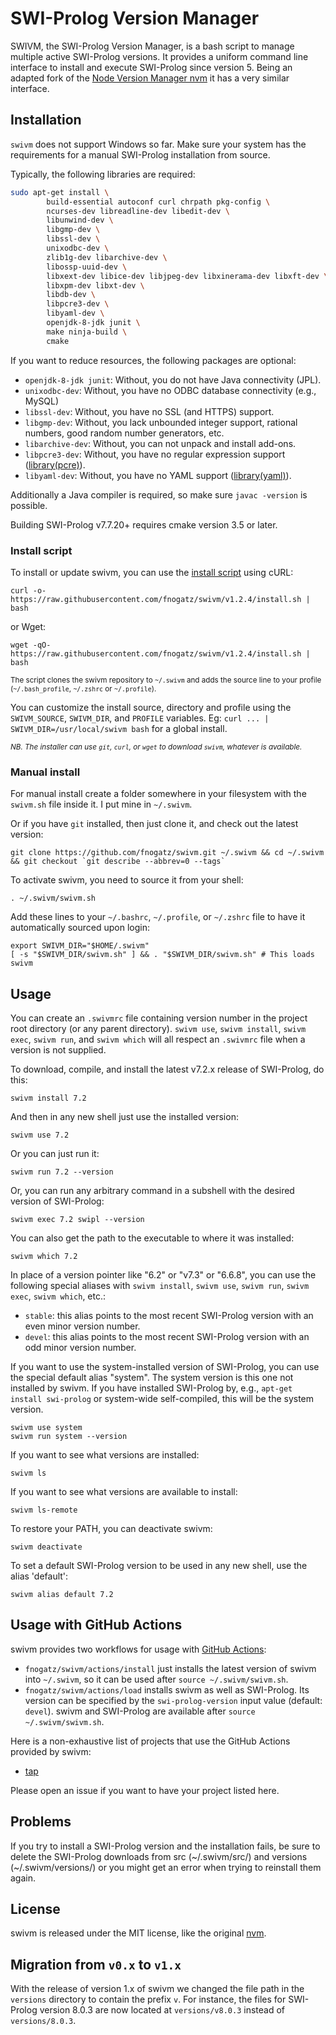 # SWI-Prolog Version Manager

SWIVM, the SWI-Prolog Version Manager, is a bash script to manage multiple active SWI-Prolog versions. It provides a uniform command line interface to install and execute SWI-Prolog since version 5. Being an adapted fork of the [Node Version Manager nvm](https://github.com/creationix/nvm) it has a very similar interface.

## Installation

`swivm` does not support Windows so far. Make sure your system has the requirements for a manual SWI-Prolog installation from source.

Typically, the following libraries are required:

```sh
sudo apt-get install \
        build-essential autoconf curl chrpath pkg-config \
        ncurses-dev libreadline-dev libedit-dev \
        libunwind-dev \
        libgmp-dev \
        libssl-dev \
        unixodbc-dev \
        zlib1g-dev libarchive-dev \
        libossp-uuid-dev \
        libxext-dev libice-dev libjpeg-dev libxinerama-dev libxft-dev \
        libxpm-dev libxt-dev \
        libdb-dev \
        libpcre3-dev \
        libyaml-dev \
        openjdk-8-jdk junit \
        make ninja-build \
        cmake
```

If you want to reduce resources, the following packages are optional:

- `openjdk-8-jdk junit`: Without, you do not have Java connectivity (JPL).
- `unixodbc-dev`: Without, you have no ODBC database connectivity (e.g., MySQL)
- `libssl-dev`: Without, you have no SSL (and HTTPS) support.
- `libgmp-dev`: Without, you lack unbounded integer support, rational numbers, good random number generators, etc.
- `libarchive-dev`: Without, you can not unpack and install add-ons.
- `libpcre3-dev`: Without, you have no regular expression support ([library(pcre)](http://www.swi-prolog.org/pldoc/doc/_SWI_/library/pcre.pl)).
- `libyaml-dev`: Without, you have no YAML support ([library(yaml)](http://www.swi-prolog.org/pldoc/doc/_SWI_/library/yaml.pl)).

Additionally a Java compiler is required, so make sure `javac -version` is possible.

Building SWI-Prolog v7.7.20+ requires cmake version 3.5 or later.

### Install script

To install or update swivm, you can use the [install script](https://github.com/fnogatz/swivm/blob/v1.2.4/install.sh) using cURL:

    curl -o- https://raw.githubusercontent.com/fnogatz/swivm/v1.2.4/install.sh | bash

or Wget:

    wget -qO- https://raw.githubusercontent.com/fnogatz/swivm/v1.2.4/install.sh | bash

<sub>The script clones the swivm repository to `~/.swivm` and adds the source line to your profile (`~/.bash_profile`, `~/.zshrc` or `~/.profile`).</sub>

You can customize the install source, directory and profile using the `SWIVM_SOURCE`, `SWIVM_DIR`, and `PROFILE` variables.
Eg: `curl ... | SWIVM_DIR=/usr/local/swivm bash` for a global install.

<sub>*NB. The installer can use `git`, `curl`, or `wget` to download `swivm`, whatever is available.*</sub>

### Manual install

For manual install create a folder somewhere in your filesystem with the `swivm.sh` file inside it. I put mine in `~/.swivm`.

Or if you have `git` installed, then just clone it, and check out the latest version:

    git clone https://github.com/fnogatz/swivm.git ~/.swivm && cd ~/.swivm && git checkout `git describe --abbrev=0 --tags`

To activate swivm, you need to source it from your shell:

    . ~/.swivm/swivm.sh

Add these lines to your `~/.bashrc`, `~/.profile`, or `~/.zshrc` file to have it automatically sourced upon login:

    export SWIVM_DIR="$HOME/.swivm"
    [ -s "$SWIVM_DIR/swivm.sh" ] && . "$SWIVM_DIR/swivm.sh" # This loads swivm

## Usage

You can create an `.swivmrc` file containing version number in the project root directory (or any parent directory).
`swivm use`, `swivm install`, `swivm exec`, `swivm run`, and `swivm which` will all respect an `.swivmrc` file when a version is not supplied.

To download, compile, and install the latest v7.2.x release of SWI-Prolog, do this:

    swivm install 7.2

And then in any new shell just use the installed version:

    swivm use 7.2

Or you can just run it:

    swivm run 7.2 --version

Or, you can run any arbitrary command in a subshell with the desired version of SWI-Prolog:

    swivm exec 7.2 swipl --version

You can also get the path to the executable to where it was installed:

    swivm which 7.2

In place of a version pointer like "6.2" or "v7.3" or "6.6.8", you can use the following special aliases with `swivm install`, `swivm use`, `swivm run`, `swivm exec`, `swivm which`, etc.:

 - `stable`: this alias points to the most recent SWI-Prolog version with an even minor version number.
 - `devel`: this alias points to the most recent SWI-Prolog version with an odd minor version number.

If you want to use the system-installed version of SWI-Prolog, you can use the special default alias "system". The system version is this one not installed by swivm. If you have installed SWI-Prolog by, e.g., `apt-get install swi-prolog` or system-wide self-compiled, this will be the system version.

    swivm use system
    swivm run system --version

If you want to see what versions are installed:

    swivm ls

If you want to see what versions are available to install:

    swivm ls-remote

To restore your PATH, you can deactivate swivm:

    swivm deactivate

To set a default SWI-Prolog version to be used in any new shell, use the alias 'default':

    swivm alias default 7.2

## Usage with GitHub Actions

swivm provides two workflows for usage with [GitHub Actions](https://docs.github.com/en/actions/learn-github-actions):
- `fnogatz/swivm/actions/install` just installs the latest version of swivm into `~/.swivm`, so it can be used after `source ~/.swivm/swivm.sh`.
- `fnogatz/swivm/actions/load` installs swivm as well as SWI-Prolog. Its version can be specified by the `swi-prolog-version` input value (default: `devel`). swivm and SWI-Prolog are available after `source ~/.swivm/swivm.sh`.

Here is a non-exhaustive list of projects that use the GitHub Actions provided by swivm:
- [tap](https://github.com/fnogatz/tap)

Please open an issue if you want to have your project listed here.

## Problems

If you try to install a SWI-Prolog version and the installation fails, be sure to delete the SWI-Prolog downloads from src (\~/.swivm/src/) and versions (\~/.swivm/versions/) or you might get an error when trying to reinstall them again.

## License

swivm is released under the MIT license, like the original [nvm](https://github.com/creationix/nvm).

## Migration from `v0.x` to `v1.x`

With the release of version 1.x of swivm we changed the file path in the `versions` directory to contain the prefix `v`. For instance, the files for SWI-Prolog version 8.0.3 are now located at `versions/v8.0.3` instead of `versions/8.0.3`.
